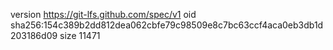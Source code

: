 version https://git-lfs.github.com/spec/v1
oid sha256:154c389b2dd812dea062cbfe79c98509e8c7bc63ccf4aca0eb3db1d203186d09
size 11471
